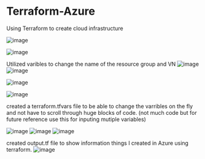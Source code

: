 # Terraform-Azure
Using Terraform to create cloud infrastructure 


![image](https://github.com/user-attachments/assets/7eff1e41-f6a6-4b9a-afb6-256f06c4bc74)




![image](https://github.com/user-attachments/assets/aa62a64d-f6a8-4155-a8c5-5176ce65f6af)





Utilized varibles to change the name of the resource group and VN
![image](https://github.com/user-attachments/assets/f226647a-bff3-4a76-b470-fdcc9ae5557d)
![image](https://github.com/user-attachments/assets/f140c047-3254-4990-91da-c65677865bdb)

![image](https://github.com/user-attachments/assets/98c9bcb5-a416-44e0-b3e2-f19e1fd64710)

![image](https://github.com/user-attachments/assets/58395820-af65-430d-be53-8881cfc1dfd5)



created a terraform.tfvars file to be able to change the varribles on the fly and not have to scroll through huge blocks of code. (not much code but for future reference use this for inputing mutiple variables)

![image](https://github.com/user-attachments/assets/0f430870-16ba-4d1a-8dde-3630f3582dfd)
![image](https://github.com/user-attachments/assets/7de0d6f1-d3fc-42f0-b3fa-16ed911653bf)
![image](https://github.com/user-attachments/assets/b6f0864a-bcf1-478d-8c7f-c800e8cb5d76)


created output.tf file to show information things I created in Azure using terraform. 
![image](https://github.com/user-attachments/assets/76e35a32-ac51-4b19-93a8-acb696f33313)



